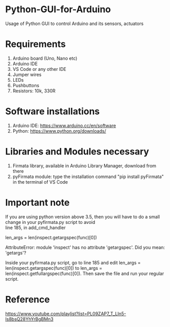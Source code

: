 # Python-GUI-for-Arduino
Usage of Python GUI to control Arduino and its sensors, actuators
# Requirements
1) Arduino board (Uno, Nano etc)
2) Arduino IDE
3) VS Code or any other IDE
4) Jumper wires
5) LEDs
6) Pushbuttons
7) Resistors: 10k, 330R

# Software installations
1) Arduino IDE: https://www.arduino.cc/en/software
2) Python: https://www.python.org/downloads/

# Libraries and Modules necessary
1) Firmata library, available in Arduino Library Manager, download from there
2) pyFirmata module: type the installation command "pip install pyFirmata" in the terminal of VS Code


# Important note
If you are using python version above 3.5, then you will have to do a small change in your pyfirmata.py script to avoid  
line 185, in add_cmd_handler

   len_args = len(inspect.getargspec(func)[0])
                       

                       
AttributeError: module 'inspect' has no attribute 'getargspec'. Did you mean: 'getargs'? 

Inside your pyfirmata.py script, go to line 185 and edit len_args = len(inspect.getargspec(func)[0]) to len_args = len(inspect.getfullargspec(func)[0]). Then save the file and run your regular script.



# Reference
https://www.youtube.com/playlist?list=PL09ZAP7_T_Lln5-Is8bsQ28YhYrBgBMn3
